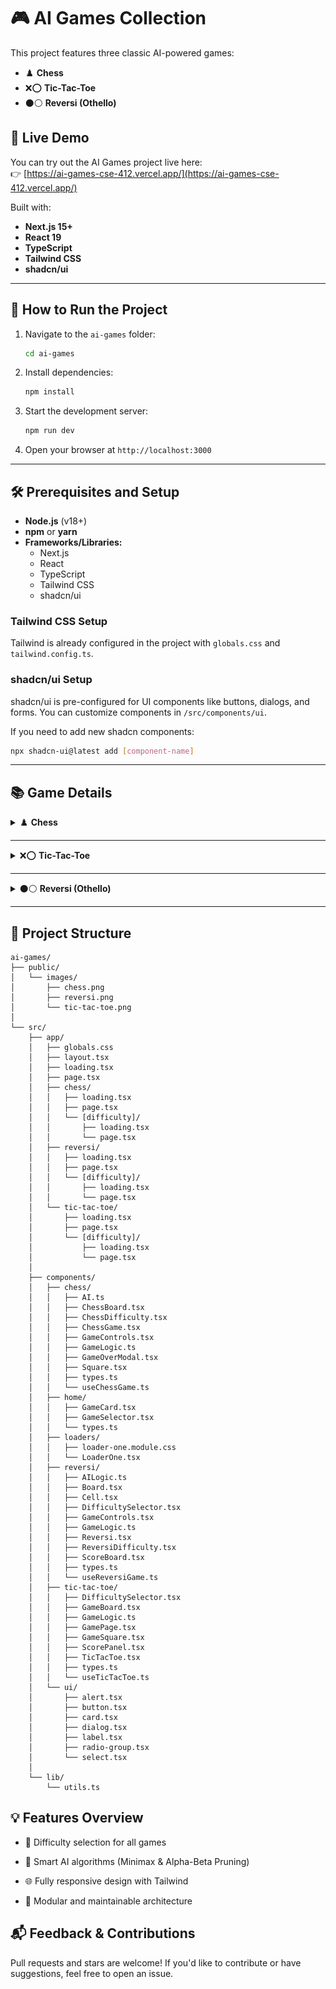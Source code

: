 
# 🎮 AI Games Collection

This project features three classic AI-powered games:
- ♟️ **Chess**
- ❌⭕ **Tic-Tac-Toe**
- ⚫⚪ **Reversi (Othello)**

## 🚀 Live Demo

You can try out the AI Games project live here:  
👉 [https://ai-games-cse-412.vercel.app/](https://ai-games-cse-412.vercel.app/)


Built with:
- **Next.js 15+**
- **React 19**
- **TypeScript**
- **Tailwind CSS**
- **shadcn/ui**

---

## 🚀 How to Run the Project

1. Navigate to the `ai-games` folder:
   ```bash
   cd ai-games
   ```

2. Install dependencies:
   ```bash
   npm install
   ```

3. Start the development server:
   ```bash
   npm run dev
   ```

4. Open your browser at `http://localhost:3000`

---

## 🛠 Prerequisites and Setup

- **Node.js** (v18+)
- **npm** or **yarn**
- **Frameworks/Libraries:**
  - Next.js
  - React
  - TypeScript
  - Tailwind CSS
  - shadcn/ui

### Tailwind CSS Setup
Tailwind is already configured in the project with `globals.css` and `tailwind.config.ts`.

### shadcn/ui Setup
shadcn/ui is pre-configured for UI components like buttons, dialogs, and forms. You can customize components in `/src/components/ui`.

If you need to add new shadcn components:
```bash
npx shadcn-ui@latest add [component-name]
```

---

## 📚 Game Details

<details>
<summary>♟️ <strong>Chess</strong></summary>

### How to Play:
- Choose a difficulty level: Easy, Medium, or Hard.
- Play against AI following standard chess rules.
- Objective: Checkmate the opponent’s king.

### AI Algorithm:
- **Name:** Alpha-Beta Pruning
- **Use Cases:** Chess engines, decision-making systems.
- **Time Complexity:**
  - **Best:** O(b^(d/2)) with good move ordering
  - **Average:** O(b^d)
  - **Worst:** O(b^d)
  - `b`: branching factor (~35), `d`: search depth.

### Screenshot:
![Chess](ai-game-images/chess.png)

</details>

---

<details>
<summary>❌⭕ <strong>Tic-Tac-Toe</strong></summary>

### How to Play:
- Choose a difficulty level.
- Play on a 3x3 grid, align 3 symbols in a row/column/diagonal.
- Objective: Win or block the opponent.

### AI Algorithm:
- **Name:** Minimax
- **Use Cases:** Simple games, optimal decision making.
- **Time Complexity:**
  - **Best:** O(1) (immediate win/block)
  - **Average:** O(b^d)
  - **Worst:** O(b^d)
  - `b`: branching factor (9), `d`: depth (max 9).

### Screenshot:
![Tic-Tac-Toe](ai-game-images/tic-tac-toe.png)

</details>

---

<details>
<summary>⚫⚪ <strong>Reversi (Othello)</strong></summary>

### How to Play:
- Choose a difficulty level.
- Place discs to flip opponent’s pieces.
- Objective: Capture most discs by endgame.

### AI Algorithm:
- **Name:** Alpha-Beta Pruning
- **Use Cases:** Reversi engines, board games.
- **Time Complexity:**
  - **Best:** O(b^(d/2)) with good move ordering
  - **Average:** O(b^d)
  - **Worst:** O(b^d)
  - `b`: branching factor (~8), `d`: search depth.

### Screenshot:
![Reversi](ai-game-images/reversi.png)

</details>

---

## 📂 Project Structure

```
ai-games/
├── public/
│   └── images/
│       ├── chess.png
│       ├── reversi.png
│       └── tic-tac-toe.png
│
└── src/
    ├── app/
    │   ├── globals.css
    │   ├── layout.tsx
    │   ├── loading.tsx
    │   ├── page.tsx
    │   ├── chess/
    │   │   ├── loading.tsx
    │   │   ├── page.tsx
    │   │   └── [difficulty]/
    │   │       ├── loading.tsx
    │   │       └── page.tsx
    │   ├── reversi/
    │   │   ├── loading.tsx
    │   │   ├── page.tsx
    │   │   └── [difficulty]/
    │   │       ├── loading.tsx
    │   │       └── page.tsx
    │   └── tic-tac-toe/
    │       ├── loading.tsx
    │       ├── page.tsx
    │       └── [difficulty]/
    │           ├── loading.tsx
    │           └── page.tsx
    │
    ├── components/
    │   ├── chess/
    │   │   ├── AI.ts
    │   │   ├── ChessBoard.tsx
    │   │   ├── ChessDifficulty.tsx
    │   │   ├── ChessGame.tsx
    │   │   ├── GameControls.tsx
    │   │   ├── GameLogic.ts
    │   │   ├── GameOverModal.tsx
    │   │   ├── Square.tsx
    │   │   ├── types.ts
    │   │   └── useChessGame.ts
    │   ├── home/
    │   │   ├── GameCard.tsx
    │   │   ├── GameSelector.tsx
    │   │   └── types.ts
    │   ├── loaders/
    │   │   ├── loader-one.module.css
    │   │   └── LoaderOne.tsx
    │   ├── reversi/
    │   │   ├── AILogic.ts
    │   │   ├── Board.tsx
    │   │   ├── Cell.tsx
    │   │   ├── DifficultySelector.tsx
    │   │   ├── GameControls.tsx
    │   │   ├── GameLogic.ts
    │   │   ├── Reversi.tsx
    │   │   ├── ReversiDifficulty.tsx
    │   │   ├── ScoreBoard.tsx
    │   │   ├── types.ts
    │   │   └── useReversiGame.ts
    │   ├── tic-tac-toe/
    │   │   ├── DifficultySelector.tsx
    │   │   ├── GameBoard.tsx
    │   │   ├── GameLogic.ts
    │   │   ├── GamePage.tsx
    │   │   ├── GameSquare.tsx
    │   │   ├── ScorePanel.tsx
    │   │   ├── TicTacToe.tsx
    │   │   ├── types.ts
    │   │   └── useTicTacToe.ts
    │   └── ui/
    │       ├── alert.tsx
    │       ├── button.tsx
    │       ├── card.tsx
    │       ├── dialog.tsx
    │       ├── label.tsx
    │       ├── radio-group.tsx
    │       └── select.tsx
    │
    └── lib/
        └── utils.ts

```

## 💡 Features Overview

- 🎯 Difficulty selection for all games

- 🤖 Smart AI algorithms (Minimax & Alpha-Beta Pruning)

- 🌐 Fully responsive design with Tailwind

- 🧩 Modular and maintainable architecture


## 📬 Feedback & Contributions

Pull requests and stars are welcome!
If you'd like to contribute or have suggestions, feel free to open an issue.
